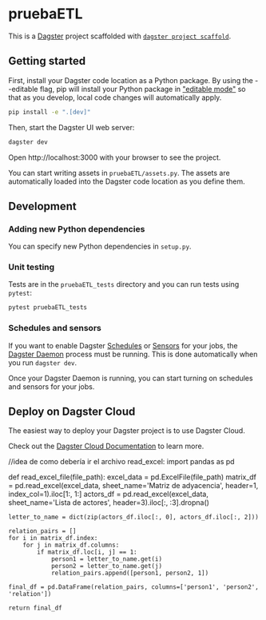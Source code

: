 # pruebaETL

This is a [Dagster](https://dagster.io/) project scaffolded with [`dagster project scaffold`](https://docs.dagster.io/getting-started/create-new-project).

## Getting started

First, install your Dagster code location as a Python package. By using the --editable flag, pip will install your Python package in ["editable mode"](https://pip.pypa.io/en/latest/topics/local-project-installs/#editable-installs) so that as you develop, local code changes will automatically apply.

```bash
pip install -e ".[dev]"
```

Then, start the Dagster UI web server:

```bash
dagster dev
```

Open http://localhost:3000 with your browser to see the project.

You can start writing assets in `pruebaETL/assets.py`. The assets are automatically loaded into the Dagster code location as you define them.

## Development

### Adding new Python dependencies

You can specify new Python dependencies in `setup.py`.

### Unit testing

Tests are in the `pruebaETL_tests` directory and you can run tests using `pytest`:

```bash
pytest pruebaETL_tests
```

### Schedules and sensors

If you want to enable Dagster [Schedules](https://docs.dagster.io/concepts/partitions-schedules-sensors/schedules) or [Sensors](https://docs.dagster.io/concepts/partitions-schedules-sensors/sensors) for your jobs, the [Dagster Daemon](https://docs.dagster.io/deployment/dagster-daemon) process must be running. This is done automatically when you run `dagster dev`.

Once your Dagster Daemon is running, you can start turning on schedules and sensors for your jobs.

## Deploy on Dagster Cloud

The easiest way to deploy your Dagster project is to use Dagster Cloud.

Check out the [Dagster Cloud Documentation](https://docs.dagster.cloud) to learn more.


//idea de como debería ir el archivo read_excel:
import pandas as pd

def read_excel_file(file_path):
    excel_data = pd.ExcelFile(file_path)
    matrix_df = pd.read_excel(excel_data, sheet_name='Matriz de adyacencia', header=1, index_col=1).iloc[1:, 1:]
    actors_df = pd.read_excel(excel_data, sheet_name='Lista de actores', header=3).iloc[:, :3].dropna()

    letter_to_name = dict(zip(actors_df.iloc[:, 0], actors_df.iloc[:, 2]))

    relation_pairs = []
    for i in matrix_df.index:
        for j in matrix_df.columns:
            if matrix_df.loc[i, j] == 1:
                person1 = letter_to_name.get(i)
                person2 = letter_to_name.get(j)
                relation_pairs.append([person1, person2, 1])

    final_df = pd.DataFrame(relation_pairs, columns=['person1', 'person2', 'relation'])

    return final_df

